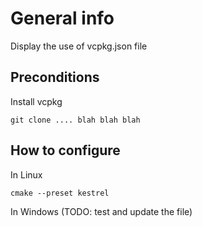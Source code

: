 # General info

Display the use of vcpkg.json file

## Preconditions

Install vcpkg

    git clone .... blah blah blah

## How to configure

In Linux

    cmake --preset kestrel

In Windows (TODO: test and update the file)

